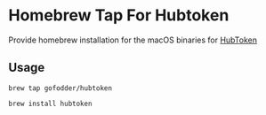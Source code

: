 # Homebrew Tap For Hubtoken

Provide homebrew installation for the macOS binaries for [HubToken]

[HubToken]: https://github.com/gofodder/hubtoken

## Usage

```
brew tap gofodder/hubtoken

brew install hubtoken
```
